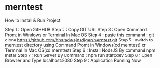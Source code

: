 # merntest
How to Install & Run Project

Step 1 : Open GitHHUB
Step 2 : Copy GIT URL
Step 3 : Open Command Promt in Windows or Terminal In Mac OS
Step 4 : paste this command : git clone https://github.com/bharadwajnadiger/merntest.git
Step 5 : switch to merntest directory using Command Promt in Windows(cd merntest) or Terminal In Mac OS(cd merntest)
Step 6 : Install NodeJS By command npm install
Step 7 : Run Server By Command : npm run start:dev
Step 8 : Open Browser and Type localhost:8080
Step 9 : Application Running Now 
